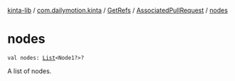 [kinta-lib](../../../index.md) / [com.dailymotion.kinta](../../index.md) / [GetRefs](../index.md) / [AssociatedPullRequest](index.md) / [nodes](./nodes.md)

# nodes

`val nodes: `[`List`](https://kotlinlang.org/api/latest/jvm/stdlib/kotlin.collections/-list/index.html)`<Node1?>?`

A list of nodes.

